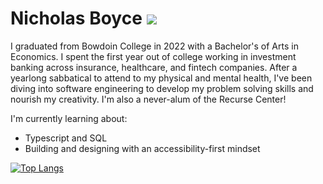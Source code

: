 # Nicholas Boyce ![](https://komarev.com/ghpvc/?username=nicholasboyce)

I graduated from Bowdoin College in 2022 with a Bachelor's of Arts in Economics. I spent the first year out of college working in investment banking across insurance, healthcare, and fintech companies. After a yearlong sabbatical to attend to my physical and mental health, I've been diving into software engineering to develop my problem solving skills and nourish my creativity. I'm also a never-alum of the Recurse Center!

I'm currently learning about:
- Typescript and SQL
- Building and designing with an accessibility-first mindset

[![Top Langs](https://github-readme-stats.vercel.app/api/top-langs/?username=nicholasboyce)](https://github.com/anuraghazra/github-readme-stats)